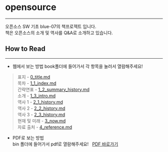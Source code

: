 # opensource
-----
오픈소스 SW 기초 blue-07의 책프로젝트 입니다.  
책은 오픈소스의 소개 및 역사를 Q&A로 소개하고 있습니다.  

## How to Read
-----

- 웹에서 보는 방법
book폴더에 들어가서 각 항목을 눌러서 열람해주세요!
> 표지 - [0_title.md](https://github.com/Lee-Null/opensource/blob/master/book/0_title.md)  
> 목차 - [1_1_index.md](https://github.com/Lee-Null/opensource/blob/master/book/1_1_index.md)  
> 간략연표 - [1_2_summary_history.md](https://github.com/Lee-Null/opensource/blob/master/book/1_2_summary_history.md)  
> 소개 - [1_3_intro.md](https://github.com/Lee-Null/opensource/blob/master/book/1_3_intro.md)  
> 역사 1 - [2_1_history.md](https://github.com/Lee-Null/opensource/blob/master/book/2_1_history.md)  
> 역사 2 - [2_2_history.md](https://github.com/Lee-Null/opensource/blob/master/book/2_2_history.md)  
> 역사 3 - [2_3_history.md](https://github.com/Lee-Null/opensource/blob/master/book/2_3_history.md)  
> 현재 및 미래 - [3_now.md](https://github.com/Lee-Null/opensource/blob/master/book/3_now.md)  
> 자료 출처 - [4_reference.md](https://github.com/Lee-Null/opensource/blob/master/book/4_reference.md)  

- PDF로 보는 방법  
bin 폴더에 들어가서 pdf로 열람해주세요!  
[PDF 바로가기](https://github.com/Lee-Null/opensource/blob/master/bin/PDFversion.pdf)
